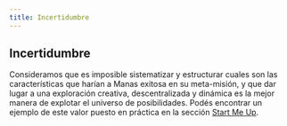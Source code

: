```yaml
---
title: Incertidumbre
---
```

## Incertidumbre
Consideramos que es imposible sistematizar y estructurar cuales son las características que harían a Manas exitosa en su meta-misión, y que dar lugar a una exploración creativa, descentralizada y dinámica es la mejor manera de explotar el universo de posibilidades. Podés encontrar un ejemplo de este valor puesto en práctica en la sección [Start Me Up](../09-start-me-up/0-start-me-up.md).